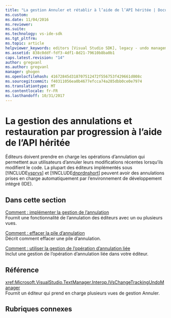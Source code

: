 ```yaml
---
title: "La gestion Annuler et rétablir à l’aide de l’API héritée | Documents Microsoft"
ms.custom: 
ms.date: 11/04/2016
ms.reviewer: 
ms.suite: 
ms.technology: vs-ide-sdk
ms.tgt_pltfrm: 
ms.topic: article
helpviewer_keywords: editors [Visual Studio SDK], legacy - undo management
ms.assetid: 838c0ddf-fdf3-4df1-8d21-79610b8ba0b1
caps.latest.revision: "14"
author: gregvanl
ms.author: gregvanl
manager: ghogen
ms.openlocfilehash: 41672845d318707512472f556753f429661d008c
ms.sourcegitcommit: f40311056ea0b4677efcca74a285dbb0ce0e7974
ms.translationtype: MT
ms.contentlocale: fr-FR
ms.lasthandoff: 10/31/2017
---
```

# <a name="managing-undo-and-redo-by-using-the-legacy-api"></a>La gestion des annulations et restauration par progression à l’aide de l’API héritée
Éditeurs doivent prendre en charge les opérations d’annulation qui permettent aux utilisateurs d’annuler leurs modifications récentes lorsqu’ils modifient le code. La plupart des éditeurs implémentés sous [!INCLUDE[vsprvs](../code-quality/includes/vsprvs_md.md)] et [!INCLUDE[dnprdnshort](../code-quality/includes/dnprdnshort_md.md)] peuvent avoir des annulations prises en charge automatiquement par l’environnement de développement intégré (IDE).  
  
## <a name="in-this-section"></a>Dans cette section  
 [Comment : implémenter la gestion de l’annulation](../extensibility/how-to-implement-undo-management.md)  
 Fournit une fonctionnalité de l’annulation des éditeurs avec un ou plusieurs vues.  
  
 [Comment : effacer la pile d’annulation](../extensibility/how-to-clear-the-undo-stack.md)  
 Décrit comment effacer une pile d’annulation.  
  
 [Comment : utiliser la gestion de l’opération d’annulation liée](../extensibility/how-to-use-linked-undo-management.md)  
 Inclut une gestion de l’opération d’annulation liée dans votre éditeur.  
  
## <a name="reference"></a>Référence  
 <xref:Microsoft.VisualStudio.TextManager.Interop.IVsChangeTrackingUndoManager>  
 Fournit un éditeur qui prend en charge plusieurs vues de gestion Annuler.  
  
## <a name="related-sections"></a>Rubriques connexes